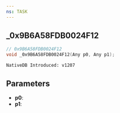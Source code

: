 ```yaml
---
ns: TASK
---
```

## _0x9B6A58FDB0024F12

```c
// 0x9B6A58FDB0024F12
void _0x9B6A58FDB0024F12(Any p0, Any p1);
```

```
NativeDB Introduced: v1207
```

## Parameters
* **p0**:
* **p1**:
